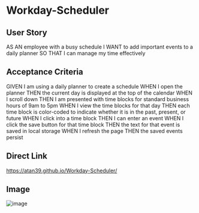 # Workday-Scheduler

## User Story
AS AN employee with a busy schedule
I WANT to add important events to a daily planner
SO THAT I can manage my time effectively

## Acceptance Criteria 
GIVEN I am using a daily planner to create a schedule
WHEN I open the planner
THEN the current day is displayed at the top of the calendar
WHEN I scroll down
THEN I am presented with time blocks for standard business hours of 9am to 5pm
WHEN I view the time blocks for that day
THEN each time block is color-coded to indicate whether it is in the past, present, or future
WHEN I click into a time block
THEN I can enter an event
WHEN I click the save button for that time block
THEN the text for that event is saved in local storage
WHEN I refresh the page
THEN the saved events persist

## Direct Link
https://atan39.github.io/Workday-Scheduler/ 

## Image
![image](https://github.com/atan39/Workday-Scheduler/assets/126987766/0d7b001b-edb4-4d0a-8692-9a58e5444637)